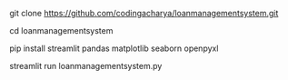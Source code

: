 git clone https://github.com/codingacharya/loanmanagementsystem.git

cd loanmanagementsystem

pip install streamlit pandas matplotlib seaborn openpyxl

streamlit run loanmanagementsystem.py
